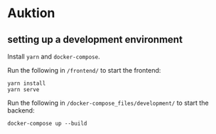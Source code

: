 # Auktion

## setting up a development environment

Install `yarn` and `docker-compose`.

Run the following in `/frontend/` to start the frontend:

```
yarn install
yarn serve
```

Run the following in `/docker-compose_files/development/` to start the backend:

```
docker-compose up --build
```

